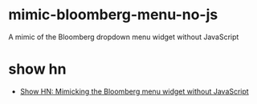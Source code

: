 # mimic-bloomberg-menu-no-js

A mimic of the Bloomberg dropdown menu widget without JavaScript

# show hn
- [Show HN: Mimicking the Bloomberg menu widget without JavaScript](https://news.ycombinator.com/item?id=17400164)
